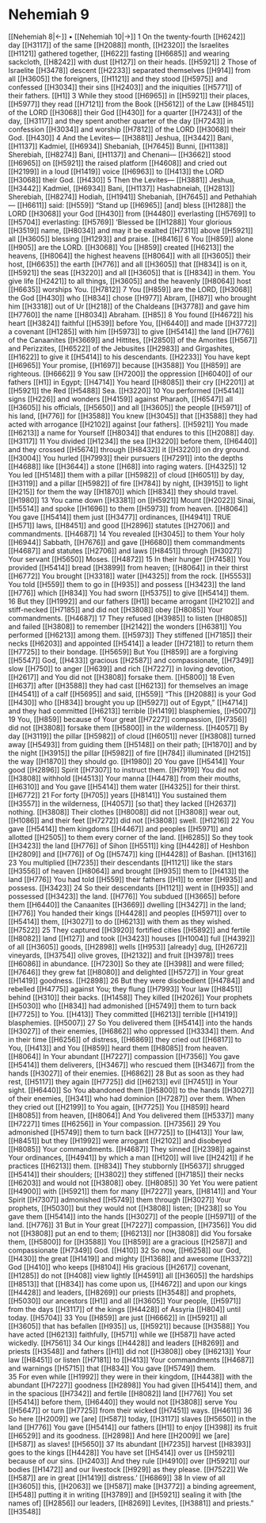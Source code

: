 # Nehemiah 9
[[Nehemiah 8|←]] • [[Nehemiah 10|→]]
1 On the twenty-fourth [[H6242]] day [[H3117]] of the same [[H2088]] month, [[H2320]] the Israelites [[H1121]] gathered together, [[H622]] fasting [[H6685]] and wearing sackcloth, [[H8242]] with dust [[H127]] on their heads. [[H5921]] 
2 Those of Israelite [[H3478]] descent [[H2233]] separated themselves [[H914]] from all [[H3605]] the foreigners, [[H1121]] and they stood [[H5975]] and confessed [[H3034]] their sins [[H2403]] and the iniquities [[H5771]] of their fathers. [[H1]] 
3 While they stood [[H6965]] in [[H5921]] their places, [[H5977]] they read [[H7121]] from the Book [[H5612]] of the Law [[H8451]] of the LORD [[H3068]] their God [[H430]] for a quarter [[H7243]] of the day, [[H3117]] and they spent another quarter of the day [[H7243]] in confession [[H3034]] and worship [[H7812]] of the LORD [[H3068]] their God. [[H430]] 
4 And the Levites— [[H3881]] Jeshua, [[H3442]] Bani, [[H1137]] Kadmiel, [[H6934]] Shebaniah, [[H7645]] Bunni, [[H1138]] Sherebiah, [[H8274]] Bani, [[H1137]] and Chenani— [[H3662]] stood [[H6965]] on [[H5921]] the raised platform [[H4608]] and cried out [[H2199]] in a loud [[H1419]] voice [[H6963]] to [[H413]] the LORD [[H3068]] their God. [[H430]] 
5 Then the Levites— [[H3881]] Jeshua, [[H3442]] Kadmiel, [[H6934]] Bani, [[H1137]] Hashabneiah, [[H2813]] Sherebiah, [[H8274]] Hodiah, [[H1941]] Shebaniah, [[H7645]] and Pethahiah— [[H6611]] said: [[H559]] “Stand up [[H6965]] [and] bless [[H1288]] the LORD [[H3068]] your God [[H430]] from [[H4480]] everlasting [[H5769]] to [[H5704]] everlasting: [[H5769]] ‘Blessed be [[H1288]] Your glorious [[H3519]] name, [[H8034]] and may it be exalted [[H7311]] above [[H5921]] all [[H3605]] blessing [[H1293]] and praise. [[H8416]] 
6 You [[H859]] alone [[H905]] are the LORD. [[H3068]] You [[H859]] created [[H6213]] the heavens, [[H8064]] the highest heavens [[H8064]] with all [[H3605]] their host, [[H6635]] the earth [[H776]] and all [[H3605]] that [[H834]] is on it, [[H5921]] the seas [[H3220]] and all [[H3605]] that is [[H834]] in them.  You give life [[H2421]] to all things, [[H3605]] and the heavenly [[H8064]] host [[H6635]] worships You. [[H7812]] 
7 You [[H859]] are the LORD, [[H3068]] the God [[H430]] who [[H834]] chose [[H977]] Abram, [[H87]] who brought him [[H3318]] out of Ur [[H218]] of the Chaldeans [[H3778]] and gave him [[H7760]] the name [[H8034]] Abraham. [[H85]] 
8 You found [[H4672]] his heart [[H3824]] faithful [[H539]] before You, [[H6440]] and made [[H3772]] a covenant [[H1285]] with him [[H5973]] to give [[H5414]] the land [[H776]] of the Canaanites [[H3669]] and Hittites, [[H2850]] of the Amorites [[H567]] and Perizzites, [[H6522]] of the Jebusites [[H2983]] and Girgashites, [[H1622]] to give it [[H5414]] to his descendants. [[H2233]] You have kept [[H6965]] Your promise, [[H1697]] because [[H3588]] You [[H859]] are righteous. [[H6662]] 
9 You saw [[H7200]] the oppression [[H6040]] of our fathers [[H1]] in Egypt; [[H4714]] You heard [[H8085]] their cry [[H2201]] at [[H5921]] the Red [[H5488]] Sea. [[H3220]] 
10 You performed [[H5414]] signs [[H226]] and wonders [[H4159]] against Pharaoh, [[H6547]] all [[H3605]] his officials, [[H5650]] and all [[H3605]] the people [[H5971]] of his land, [[H776]] for [[H3588]] You knew [[H3045]] that [[H3588]] they had acted with arrogance [[H2102]] against [our fathers]. [[H5921]] You made [[H6213]] a name for Yourself [[H8034]] that endures to this [[H2088]] day. [[H3117]] 
11 You divided [[H1234]] the sea [[H3220]] before them, [[H6440]] and they crossed [[H5674]] through [[H8432]] it [[H3220]] on dry ground. [[H3004]] You hurled [[H7993]] their pursuers [[H7291]] into the depths [[H4688]] like [[H3644]] a stone [[H68]] into raging waters. [[H4325]] 
12 You led [[H5148]] them with a pillar [[H5982]] of cloud [[H6051]] by day, [[H3119]] and a pillar [[H5982]] of fire [[H784]] by night, [[H3915]] to light [[H215]] for them the way [[H1870]] which [[H834]] they should travel. [[H1980]] 
13 You came down [[H3381]] on [[H5921]] Mount [[H2022]] Sinai, [[H5514]] and spoke [[H1696]] to them [[H5973]] from heaven. [[H8064]] You gave [[H5414]] them  just [[H3477]] ordinances, [[H4941]] TRUE [[H571]] laws, [[H8451]] and good [[H2896]] statutes [[H2706]] and commandments. [[H4687]] 
14 You revealed [[H3045]] to them  Your holy [[H6944]] Sabbath, [[H7676]] and gave [[H6680]] them  commandments [[H4687]] and statutes [[H2706]] and laws [[H8451]] through [[H3027]] Your servant [[H5650]] Moses. [[H4872]] 
15 In their hunger [[H7458]] You provided [[H5414]] bread [[H3899]] from heaven; [[H8064]] in their thirst [[H6772]] You brought [[H3318]] water [[H4325]] from the rock. [[H5553]] You told [[H559]] them to go in [[H935]] and possess [[H3423]] the land [[H776]] which [[H834]] You had sworn [[H5375]] to give [[H5414]] them.  
16 But they [[H1992]] and our fathers [[H1]] became arrogant [[H2102]] and stiff-necked [[H7185]] and did not [[H3808]] obey [[H8085]] Your commandments. [[H4687]] 
17 They refused [[H3985]] to listen [[H8085]] and failed [[H3808]] to remember [[H2142]] the wonders [[H6381]] You performed [[H6213]] among them. [[H5973]] They stiffened [[H7185]] their necks [[H6203]] and appointed [[H5414]] a leader [[H7218]] to return them [[H7725]] to their bondage. [[H5659]] But You [[H859]] are a forgiving [[H5547]] God, [[H433]] gracious [[H2587]] and compassionate, [[H7349]] slow [[H750]] to anger [[H639]] and rich [[H7227]] in loving devotion, [[H2617]] and You did not [[H3808]] forsake them. [[H5800]] 
18 Even [[H637]] after [[H3588]] they had cast [[H6213]] for themselves  an image [[H4541]] of a calf [[H5695]] and said, [[H559]] “This [[H2088]] is your God [[H430]] who [[H834]] brought you up [[H5927]] out of Egypt,” [[H4714]] and they had committed [[H6213]] terrible [[H1419]] blasphemies, [[H5007]] 
19 You, [[H859]] because of Your great [[H7227]] compassion, [[H7356]] did not [[H3808]] forsake them [[H5800]] in the wilderness. [[H4057]] By day [[H3119]] the pillar [[H5982]] of cloud [[H6051]] never [[H3808]] turned away [[H5493]] from guiding them [[H5148]] on their path; [[H1870]] and by the night [[H3915]] the pillar [[H5982]] of fire [[H784]] illuminated [[H215]] the way [[H1870]] they should go. [[H1980]] 
20 You gave [[H5414]] Your good [[H2896]] Spirit [[H7307]] to instruct them. [[H7919]] You did not [[H3808]] withhold [[H4513]] Your manna [[H4478]] from their mouths, [[H6310]] and You gave [[H5414]] them water [[H4325]] for their thirst. [[H6772]] 
21 For forty [[H705]] years [[H8141]] You sustained them [[H3557]] in the wilderness, [[H4057]] [so that] they lacked [[H2637]] nothing. [[H3808]] Their clothes [[H8008]] did not [[H3808]] wear out, [[H1086]] and their feet [[H7272]] did not [[H3808]] swell. [[H1216]] 
22 You gave [[H5414]] them kingdoms [[H4467]] and peoples [[H5971]] and allotted [[H2505]] to them every corner of the land. [[H6285]] So they took [[H3423]] the land [[H776]] of Sihon [[H5511]] king [[H4428]] of Heshbon [[H2809]] and [[H776]] of Og [[H5747]] king [[H4428]] of Bashan. [[H1316]] 
23 You multiplied [[H7235]] their descendants [[H1121]] like the stars [[H3556]] of heaven [[H8064]] and brought [[H935]] them to [[H413]] the land [[H776]] You had told [[H559]] their fathers [[H1]] to enter [[H935]] and possess. [[H3423]] 
24 So their descendants [[H1121]] went in [[H935]] and possessed [[H3423]] the land. [[H776]] You subdued [[H3665]] before them [[H6440]] the Canaanites [[H3669]] dwelling [[H3427]] in the land; [[H776]] You handed their kings [[H4428]] and peoples [[H5971]] over to [[H5414]] them, [[H3027]] to do [[H6213]] with them  as they wished. [[H7522]] 
25 They captured [[H3920]] fortified cities [[H5892]] and fertile [[H8082]] land [[H127]] and took [[H3423]] houses [[H1004]] full [[H4392]] of all [[H3605]] goods, [[H2898]] wells [[H953]] [already] dug, [[H2672]] vineyards, [[H3754]] olive groves, [[H2132]] and fruit [[H3978]] trees [[H6086]] in abundance. [[H7230]] So they ate [[H398]] and were filled; [[H7646]] they grew fat [[H8080]] and delighted [[H5727]] in Your great [[H1419]] goodness. [[H2898]] 
26 But they were disobedient [[H4784]] and rebelled [[H4775]] against You;  they flung [[H7993]] Your law [[H8451]] behind [[H310]] their backs. [[H1458]] They killed [[H2026]] Your prophets [[H5030]] who [[H834]] had admonished [[H5749]] them  to turn back [[H7725]] to You. [[H413]] They committed [[H6213]] terrible [[H1419]] blasphemies. [[H5007]] 
27 So You delivered them [[H5414]] into the hands [[H3027]] of their enemies, [[H6862]] who oppressed [[H3334]] them.  And in their time [[H6256]] of distress, [[H6869]] they cried out [[H6817]] to You, [[H413]] and You [[H859]] heard them [[H8085]] from heaven. [[H8064]] In Your abundant [[H7227]] compassion [[H7356]] You gave [[H5414]] them deliverers, [[H3467]] who rescued them [[H3467]] from the hands [[H3027]] of their enemies. [[H6862]] 
28 But as soon as they had rest, [[H5117]] they again [[H7725]] did [[H6213]] evil [[H7451]] in Your sight. [[H6440]] So You abandoned them [[H5800]] to the hands [[H3027]] of their enemies, [[H341]] who had dominion [[H7287]] over them.  When they cried out [[H2199]] to You again, [[H7725]] You [[H859]] heard [[H8085]] from heaven, [[H8064]] And You delivered them [[H5337]] many [[H7227]] times [[H6256]] in Your compassion. [[H7356]] 
29 You admonished [[H5749]] them  to turn back [[H7725]] to [[H413]] Your law, [[H8451]] but they [[H1992]] were arrogant [[H2102]] and disobeyed [[H8085]] Your commandments. [[H4687]] They sinned [[H2398]] against  Your ordinances, [[H4941]] by which a man [[H120]] will live [[H2421]] if he practices [[H6213]] them. [[H834]] They stubbornly [[H5637]] shrugged [[H5414]] their shoulders; [[H3802]] they stiffened [[H7185]] their necks [[H6203]] and would not [[H3808]] obey. [[H8085]] 
30 Yet You were patient [[H4900]] with [[H5921]] them for many [[H7227]] years, [[H8141]] and Your Spirit [[H7307]] admonished [[H5749]] them  through [[H3027]] Your prophets, [[H5030]] but they would not [[H3808]] listen; [[H238]] so You gave them [[H5414]] into the hands [[H3027]] of the people [[H5971]] of the land. [[H776]] 
31 But in Your great [[H7227]] compassion, [[H7356]] You did not [[H3808]] put an end to them; [[H6213]] nor [[H3808]] did You forsake them, [[H5800]] for [[H3588]] You [[H859]] are a gracious [[H2587]] and compassionate [[H7349]] God. [[H410]] 
32 So now, [[H6258]] our God, [[H430]] the great [[H1419]] and mighty [[H1368]] and awesome [[H3372]] God [[H410]] who keeps [[H8104]] His gracious [[H2617]] covenant, [[H1285]] do not [[H408]] view lightly [[H4591]] all [[H3605]] the hardships [[H8513]] that [[H834]] has come upon us, [[H4672]] and upon our kings [[H4428]] and leaders, [[H8269]] our priests [[H3548]] and prophets, [[H5030]] our ancestors [[H1]] and all [[H3605]] Your people, [[H5971]] from the days [[H3117]] of the kings [[H4428]] of Assyria [[H804]] until today. [[H5704]] 
33 You [[H859]] are just [[H6662]] in [[H5921]] all [[H3605]] that has befallen [[H935]] us, [[H5921]] because [[H3588]] You have acted [[H6213]] faithfully, [[H571]] while we [[H587]] have acted wickedly. [[H7561]] 
34 Our kings [[H4428]] and leaders [[H8269]] and priests [[H3548]] and fathers [[H1]] did not [[H3808]] obey [[H6213]] Your law [[H8451]] or listen [[H7181]] to [[H413]] Your commandments [[H4687]] and warnings [[H5715]] that [[H834]] You gave [[H5749]] them.  
35 For even while [[H1992]] they were in their kingdom, [[H4438]] with the abundant [[H7227]] goodness [[H2898]] You had given [[H5414]] them,  and in the spacious [[H7342]] and fertile [[H8082]] land [[H776]] You set [[H5414]] before them, [[H6440]] they would not [[H3808]] serve You [[H5647]] or turn [[H7725]] from their wicked [[H7451]] ways. [[H4611]] 
36 So here [[H2009]] we [are] [[H587]] today, [[H3117]] slaves [[H5650]] in the land [[H776]] You gave [[H5414]] our fathers [[H1]] to enjoy [[H398]] its fruit [[H6529]] and its goodness. [[H2898]] And here [[H2009]] we [are] [[H587]] as slaves! [[H5650]] 
37 Its abundant [[H7235]] harvest [[H8393]] goes to the kings [[H4428]] You have set [[H5414]] over us [[H5921]] because of our sins. [[H2403]] And they rule [[H4910]] over [[H5921]] our bodies [[H1472]] and our livestock [[H929]] as they please. [[H7522]] We [[H587]] are in great [[H1419]] distress.’ [[H6869]] 
38 In view of all [[H3605]] this, [[H2063]] we [[H587]] make [[H3772]] a binding agreement, [[H548]] putting it in writing [[H3789]] and [[H5921]] sealing it with [the names of] [[H2856]] our leaders, [[H8269]] Levites, [[H3881]] and priests.” [[H3548]] 
